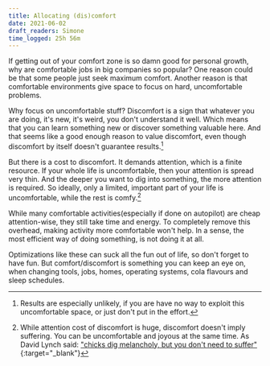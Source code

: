 ```yaml
---
title: Allocating (dis)comfort
date: 2021-06-02
draft_readers: Simone
time_logged: 25h 56m
---
```

If getting out of your comfort zone is so damn good for personal growth, why are comfortable jobs in big companies so popular? One reason could be that some people just seek maximum comfort. Another reason is that comfortable environments give space to focus on hard, uncomfortable problems.

Why focus on uncomfortable stuff? Discomfort is a sign that whatever you are doing, it's new, it's weird, you don't understand it well. Which means that you can learn something new or discover something valuable here. And that seems like a good enough reason to value discomfort, even though discomfort by itself doesn't guarantee results.[^1]

But there is a cost to discomfort. It demands attention, which is a finite resource. If your whole life is uncomfortable, then your attention is spread very thin. And the deeper you want to dig into something, the more attention is required. So ideally, only a limited, important part of your life is uncomfortable, while the rest is comfy.[^2]

While many comfortable activities(especially if done on autopilot) are cheap attention-wise, they still take time and energy. To completely remove this overhead, making activity more comfortable won't help. In a sense, the most efficient way of doing something, is not doing it at all.

Optimizations like these can suck all the fun out of life, so don't forget to have fun. But comfort/discomfort is something you can keep an eye on, when changing tools, jobs, homes, operating systems, cola flavours and sleep schedules.

[^1]: Results are especially unlikely, if you are have no way to exploit this uncomfortable space, or just don't put in the effort.
[^2]: While attention cost of discomfort is huge, discomfort doesn't imply suffering. You can be uncomfortable and joyous at the same time. As David Lynch said: ["chicks dig melancholy, but you don't need to suffer"](https://www.youtube.com/watch?v=h8RuLM9LrBs){:target="_blank"}
